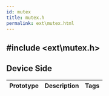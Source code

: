 ```yaml
---
id: mutex
title: mutex.h
permalink: ext\mutex.html
---
```


## #include <ext\mutex.h>

## Device Side
Prototype | Description | Tags
--- | --- | :---: